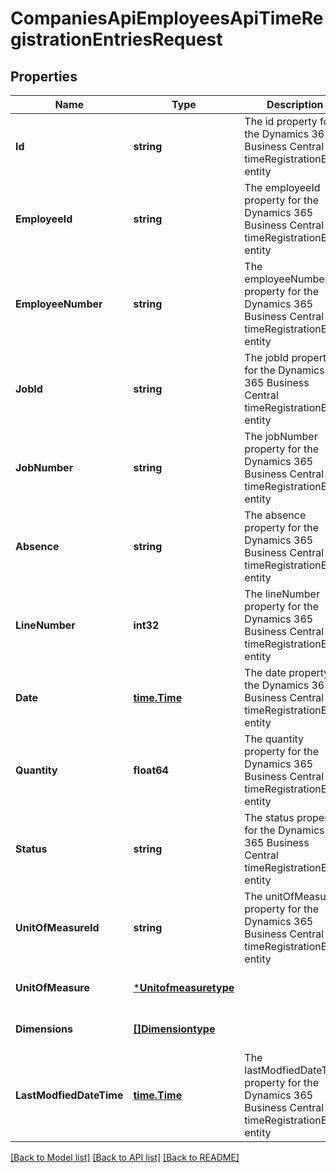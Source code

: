 # CompaniesApiEmployeesApiTimeRegistrationEntriesRequest

## Properties
Name | Type | Description | Notes
------------ | ------------- | ------------- | -------------
**Id** | **string** | The id property for the Dynamics 365 Business Central timeRegistrationEntry entity | [optional] [default to null]
**EmployeeId** | **string** | The employeeId property for the Dynamics 365 Business Central timeRegistrationEntry entity | [optional] [default to null]
**EmployeeNumber** | **string** | The employeeNumber property for the Dynamics 365 Business Central timeRegistrationEntry entity | [optional] [default to null]
**JobId** | **string** | The jobId property for the Dynamics 365 Business Central timeRegistrationEntry entity | [optional] [default to null]
**JobNumber** | **string** | The jobNumber property for the Dynamics 365 Business Central timeRegistrationEntry entity | [optional] [default to null]
**Absence** | **string** | The absence property for the Dynamics 365 Business Central timeRegistrationEntry entity | [optional] [default to null]
**LineNumber** | **int32** | The lineNumber property for the Dynamics 365 Business Central timeRegistrationEntry entity | [optional] [default to null]
**Date** | [**time.Time**](time.Time.md) | The date property for the Dynamics 365 Business Central timeRegistrationEntry entity | [optional] [default to null]
**Quantity** | **float64** | The quantity property for the Dynamics 365 Business Central timeRegistrationEntry entity | [optional] [default to null]
**Status** | **string** | The status property for the Dynamics 365 Business Central timeRegistrationEntry entity | [optional] [default to null]
**UnitOfMeasureId** | **string** | The unitOfMeasureId property for the Dynamics 365 Business Central timeRegistrationEntry entity | [optional] [default to null]
**UnitOfMeasure** | [***Unitofmeasuretype**](unitofmeasuretype.md) |  | [optional] [default to null]
**Dimensions** | [**[]Dimensiontype**](dimensiontype.md) |  | [optional] [default to null]
**LastModfiedDateTime** | [**time.Time**](time.Time.md) | The lastModfiedDateTime property for the Dynamics 365 Business Central timeRegistrationEntry entity | [optional] [default to null]

[[Back to Model list]](../README.md#documentation-for-models) [[Back to API list]](../README.md#documentation-for-api-endpoints) [[Back to README]](../README.md)


